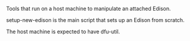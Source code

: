 Tools that run on a host machine to manipulate an attached Edison.

setup-new-edison is the main script that sets up an Edison from scratch.

The host machine is expected to have dfu-util.
